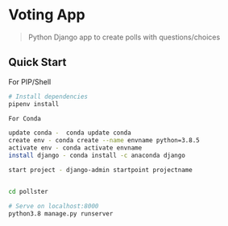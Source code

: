 # Voting App

> Python Django app to create polls with questions/choices

## Quick Start

For PIP/Shell

``` bash
# Install dependencies
pipenv install

For Conda

update conda -  conda update conda
create env - conda create --name envname python=3.8.5
activate env - conda activate envname
install django - conda install -c anaconda django

start project - django-admin startpoint projectname


cd pollster

# Serve on localhost:8000
python3.8 manage.py runserver
```
